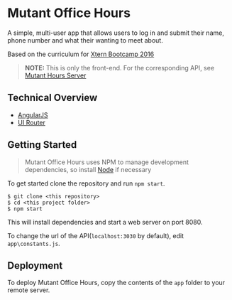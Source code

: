 # Mutant Office Hours

A simple, multi-user app that allows users to log in and submit their name, phone number and what their wanting to meet about.

Based on the curriculum for [Xtern Bootcamp 2016](bootcamp16.getfretless.com/)

>**NOTE:** This is only the front-end. For the corresponding API, see [Mutant Hours Server](https://github.com/zachmillikan/mutant-hours-server)

## Technical Overview

* [AngularJS](https://angularjs.org/)
* [UI Router](https://github.com/angular-ui/ui-router)

## Getting Started

> Mutant Office Hours uses NPM to manage development dependencies, so install [Node](https://nodejs.org/en/) if necessary

To get started clone the repository and run `npm start`.

```
$ git clone <this repository>
$ cd <this project folder>
$ npm start
```

This will install dependencies and start a web server on port 8080.

To change the url of the API(`localhost:3030` by default), edit `app\constants.js`.

## Deployment

To deploy Mutant Office Hours, copy the contents of the `app` folder to your remote server.
